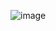 ![image](https://github.com/yusufktlk/architecture-website/assets/71187794/e396104a-cd16-47a7-bd8f-54f57be07ac9)
